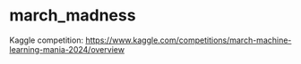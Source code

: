 # march_madness
Kaggle competition: https://www.kaggle.com/competitions/march-machine-learning-mania-2024/overview

